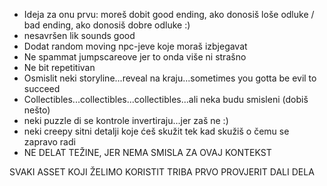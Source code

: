 - Ideja za onu prvu: moreš dobit good ending, ako donosiš loše odluke / bad ending, ako donosiš dobre odluke :)
- nesavršen lik sounds good
- Dodat random moving npc-jeve koje moraš izbjegavat
- Ne spammat jumpscareove jer to onda više ni strašno
- Ne bit repetitivan
- Osmislit neki storyline...reveal na kraju...sometimes you gotta be evil to succeed
- Collectibles...collectibles...collectibles...ali neka budu smisleni (dobiš nešto)
- neki puzzle di se kontrole invertiraju...jer zaš ne :)
- neki creepy sitni detalji koje ćeš skužit tek kad skužiš o čemu se zapravo radi
- NE DELAT TEŽINE, JER NEMA SMISLA ZA OVAJ KONTEKST

SVAKI ASSET KOJI ŽELIMO KORISTIT TRIBA PRVO PROVJERIT DALI DELA
